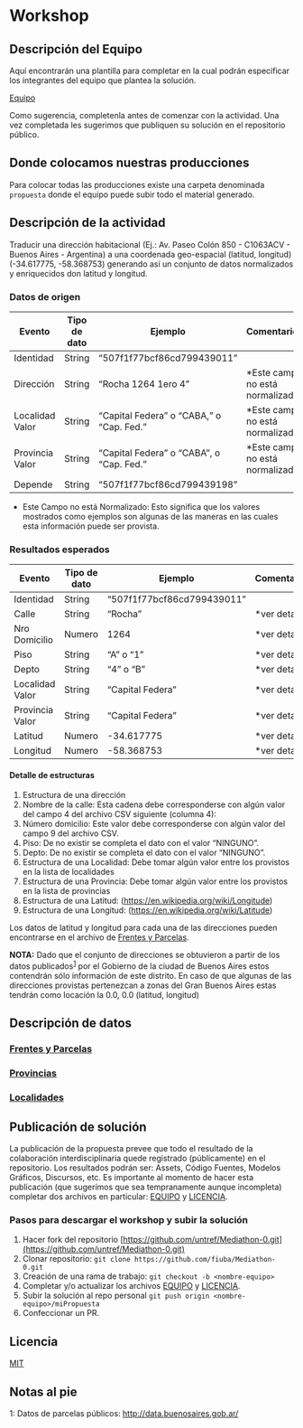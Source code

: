 # Workshop

## Descripción del Equipo

Aquí encontrarán una plantilla para completar en la cual podrán especificar los integrantes del equipo que plantea la solución.

[Equipo][4]

Como sugerencia, completenla antes de comenzar con la actividad. Una vez completada les sugerimos que publiquen su solución en el repositorio público.

## Donde colocamos nuestras producciones

Para colocar todas las producciones existe una carpeta denominada ```propuesta``` donde el equipo puede subir todo el material generado.

## Descripción de la actividad

Traducir una dirección habitacional (Ej.: Av. Paseo Colón 850 - C1063ACV - Buenos Aires - Argentina) a una coordenada geo-espacial (latitud, longitud) (-34.617775, -58.368753) generando así un conjunto de datos normalizados y enriquecidos don latitud y longitud.

### Datos de origen
| Evento              | Tipo de dato     | Ejemplo                                   |Comentarios                        |
| ----------------- | --------         | -------                                   |-------                            |
|Identidad          | String           | “507f1f77bcf86cd799439011”                |                                   |
|Dirección          | String           | “Rocha 1264 1ero 4”                       | *Este campo no está normalizado.  |
|Localidad Valor    | String           | “Capital Federa” o “CABA,” o “Cap. Fed.”  | *Este campo no está normalizado.  |
|Provincia Valor    | String           | “Capital Federa” o “CABA”, o “Cap. Fed.”  | *Este campo no está normalizado.  |
|Depende            | String           | “507f1f77bcf86cd799439198”                |                                   |

* Este Campo no está Normalizado: Esto significa que los valores mostrados como ejemplos son algunas de las maneras en las cuales esta información puede ser provista.

### Resultados esperados

| Evento              | Tipo de dato     | Ejemplo                                   |Comentarios                        |
| ----------------- | --------         | -------                                   |-------                            |
|Identidad          | String           | “507f1f77bcf86cd799439011”                |                                   |
|Calle              | String           | “Rocha”                                   | *ver detalle                      |
|Nro Domicilio      | Numero           | 1264                                      | *ver detalle                      |
|Piso               | String           | “A” o “1”                                 | *ver detalle                      |
|Depto              | String           | “4” o “B”                                 | *ver detalle                      |
|Localidad Valor    | String           | “Capital Federa”                          | *ver detalle                      |
|Provincia Valor    | String           | “Capital Federa”                          | *ver detalle                      |
|Latitud            | Numero           |  -34.617775                               | *ver detalle                      |
|Longitud           | Numero           |  -58.368753                               | *ver detalle                      | 


#### Detalle de estructuras

1. Estructura de una dirección
  1. Nombre de la calle: Esta cadena debe corresponderse con algún valor del campo 4 del archivo CSV siguiente (columna 4): 
  2. Número domicilio: Este valor debe corresponderse con algún valor del campo 9 del archivo CSV.
  3. Piso: De no existir se completa el dato con el valor “NINGUNO”.
  4. Depto: De no existir se completa el dato con el valor “NINGUNO”.
2. Estructura de una Localidad: Debe tomar algún valor entre los provistos en la lista de localidades
3. Estructura de una Provincia: Debe tomar algún valor entre los provistos en la lista de provincias
4. Estructura de una Latitud: (https://en.wikipedia.org/wiki/Longitude)
5. Estructura de una Longitud: (https://en.wikipedia.org/wiki/Latitude)

Los datos de latitud y longitud para cada una de las direcciones pueden encontrarse en el archivo de [Frentes y Parcelas][0].

**NOTA:** Dado que el conjunto de direcciones se obtuvieron a partir de los datos publicados<sup>[1](#FuenteDatosParcelas)</sup> por el Gobierno de la ciudad de Buenos Aires estos contendrán sólo información de este distrito. En caso de que algunas de las direcciones provistas pertenezcan a zonas del Gran Buenos Aires estas tendrán como locación la 0.0, 0.0 (latitud, longitud) 

## Descripción de datos

### [Frentes y Parcelas][0]

### [Provincias][1]

### [Localidades][2]

## Publicación de solución 

La publicación de la propuesta prevee que todo el resultado de la colaboración interdisciplinaria quede registrado (públicamente) en el repositorio. Los resultados podrán ser: Assets, Código Fuentes, Modelos Gráficos, Discursos, etc. Es importante al momento de hacer esta publicación (que sugerímos que sea tempranamente aunque incompleta) completar dos archivos en particular: [EQUIPO][4] y [LICENCIA][3].

### Pasos para descargar el workshop y subir la solución

1. Hacer fork del repositorio [https://github.com/untref/Mediathon-0.git](https://github.com/untref/Mediathon-0.git)
2. Clonar repositorio: ```git clone https://github.com/fiuba/Mediathon-0.git```
3. Creación de una rama de trabajo: ```git checkout -b <nombre-equipo>```
4. Completar y/o actualizar los archivos [EQUIPO][4] y [LICENCIA][3].
5. Subir la solución al repo personal ```git push origin <nombre-equipo>/miPropuesta```
6. Confeccionar un PR.

## Licencia 

[MIT][3]

## Notas al pie
1: Datos de parcelas públicos: <a name="#FuenteDatosParcela" href="http://data.buenosaires.gob.ar/">http://data.buenosaires.gob.ar/</a>

[0]: datos/frentesParcelas/DESCRIPCION.md
[1]: datos/provincias/DESCRIPCION.md
[2]: datos/localidades/DESCRIPCION
[3]: LICENCIA.md
[4]: EQUIPO.md

